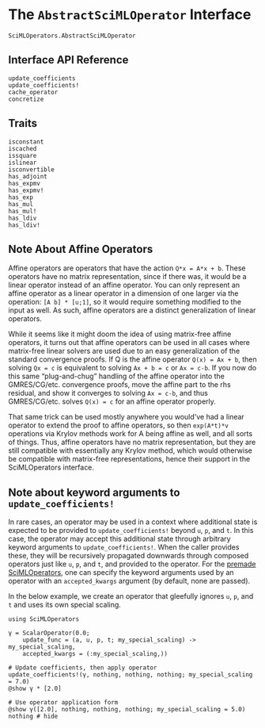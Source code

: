 # The `AbstractSciMLOperator` Interface

```@docs
SciMLOperators.AbstractSciMLOperator
```

## Interface API Reference

```@docs
update_coefficients
update_coefficients!
cache_operator
concretize
```

## Traits

```@docs
isconstant
iscached
issquare
islinear
isconvertible
has_adjoint
has_expmv
has_expmv!
has_exp
has_mul
has_mul!
has_ldiv
has_ldiv!
```

## Note About Affine Operators

Affine operators are operators that have the action `Q*x = A*x + b`. These operators have
no matrix representation, since if there was, it would be a linear operator instead of an
affine operator. You can only represent an affine operator as a linear operator in a
dimension of one larger via the operation: `[A b] * [u;1]`, so it would require something modified
to the input as well. As such, affine operators are a distinct generalization of linear operators.

While it seems like it might doom the idea of using matrix-free affine operators, it turns out
that affine operators can be used in all cases where matrix-free linear solvers are used due to
an easy generalization of the standard convergence proofs. If Q is the affine operator
``Q(x) = Ax + b``, then solving ``Qx = c`` is equivalent to solving ``Ax + b = c`` or ``Ax = c-b``.
If you now do this same “plug-and-chug” handling of the affine operator into the GMRES/CG/etc.
convergence proofs, move the affine part to the rhs residual, and show it converges to solving
``Ax = c-b``, and thus GMRES/CG/etc. solves ``Q(x) = c`` for an affine operator properly.

That same trick can be used mostly anywhere you would've had a linear operator to extend
the proof to affine operators, so then ``exp(A*t)*v`` operations via Krylov methods work for A being
affine as well, and all sorts of things. Thus, affine operators have no matrix representation, but they
are still compatible with essentially any Krylov method, which would otherwise be compatible with
matrix-free representations, hence their support in the SciMLOperators interface.

## Note about keyword arguments to `update_coefficients!`

In rare cases, an operator may be used in a context where additional state is expected to be provided
to `update_coefficients!` beyond `u`, `p`, and `t`. In this case, the operator may accept this additional
state through arbitrary keyword arguments to `update_coefficients!`. When the caller provides these, they will be recursively propagated downwards through composed operators just like `u`, `p`, and `t`, and provided to the operator.
For the [premade SciMLOperators](premade_operators.md), one can specify the keyword arguments used by an operator with an `accepted_kwargs` argument (by default, none are passed).

In the below example, we create an operator that gleefully ignores `u`, `p`, and `t` and uses its own special scaling.

```@example
using SciMLOperators

γ = ScalarOperator(0.0;
    update_func = (a, u, p, t; my_special_scaling) -> my_special_scaling,
    accepted_kwargs = (:my_special_scaling,))

# Update coefficients, then apply operator
update_coefficients!(γ, nothing, nothing, nothing; my_special_scaling = 7.0)
@show γ * [2.0]

# Use operator application form
@show γ([2.0], nothing, nothing, nothing; my_special_scaling = 5.0)
nothing # hide
```
